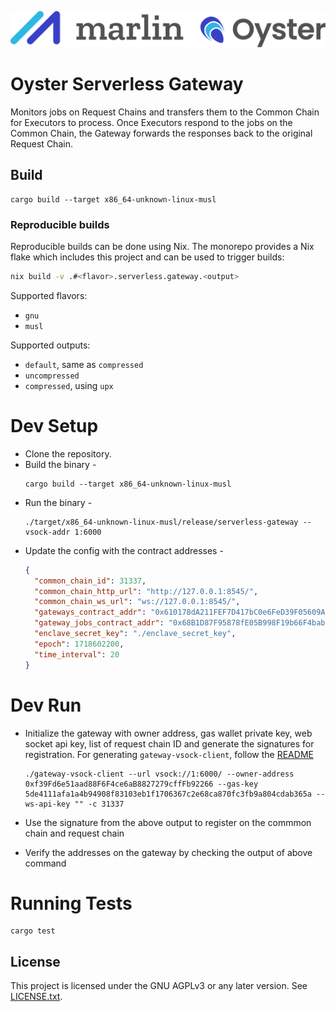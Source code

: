 ![Marlin Oyster Logo](./logo.svg)

# Oyster Serverless Gateway

Monitors jobs on Request Chains and transfers them to the Common Chain for Executors to process. Once Executors respond to the jobs on the Common Chain, the Gateway forwards the responses back to the original Request Chain.

## Build
```
cargo build --target x86_64-unknown-linux-musl
```

### Reproducible builds

Reproducible builds can be done using Nix. The monorepo provides a Nix flake which includes this project and can be used to trigger builds:

```bash
nix build -v .#<flavor>.serverless.gateway.<output>
```

Supported flavors:
- `gnu`
- `musl`

Supported outputs:
- `default`, same as `compressed`
- `uncompressed`
- `compressed`, using `upx`

# Dev Setup

- Clone the repository.
- Build the binary -
  ```
  cargo build --target x86_64-unknown-linux-musl
  ```
- Run the binary -
  ```
  ./target/x86_64-unknown-linux-musl/release/serverless-gateway --vsock-addr 1:6000
  ```
- Update the config with the contract addresses -
  ```json
  {
    "common_chain_id": 31337,
    "common_chain_http_url": "http://127.0.0.1:8545/",
    "common_chain_ws_url": "ws://127.0.0.1:8545/",
    "gateways_contract_addr": "0x610178dA211FEF7D417bC0e6FeD39F05609AD788",
    "gateway_jobs_contract_addr": "0x68B1D87F95878fE05B998F19b66F4baba5De1aed",
    "enclave_secret_key": "./enclave_secret_key",
    "epoch": 1718602200,
    "time_interval": 20
  }
  ```

# Dev Run

- Initialize the gateway with owner address, gas wallet private key, web socket api key, list of request chain ID and generate the signatures for registration. For generating `gateway-vsock-client`, follow the [README](../http-on-vsock-client/README.md)
  ```shell
  ./gateway-vsock-client --url vsock://1:6000/ --owner-address 0xf39Fd6e51aad88F6F4ce6aB8827279cffFb92266 --gas-key 5de4111afa1a4b94908f83103eb1f1706367c2e68ca870fc3fb9a804cdab365a --ws-api-key "" -c 31337
  ```
- Use the signature from the above output to register on the commmon chain and request chain

- Verify the addresses on the gateway by checking the output of above command

# Running Tests

```shell
cargo test
```

## License

This project is licensed under the GNU AGPLv3 or any later version. See [LICENSE.txt](./LICENSE.txt).
